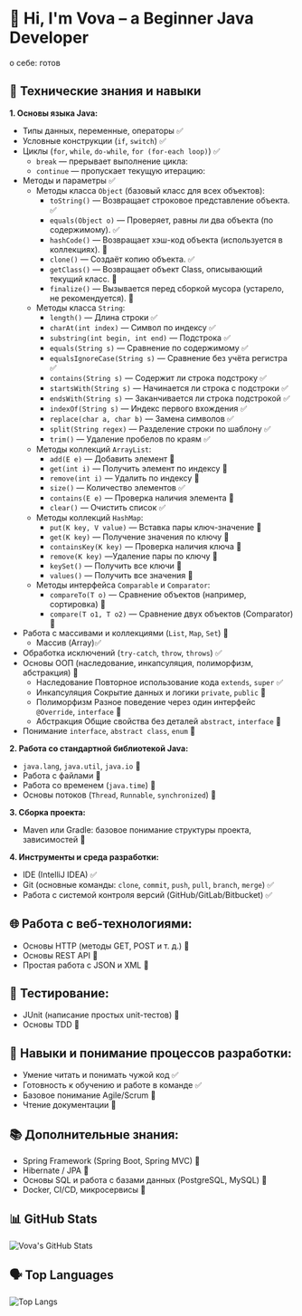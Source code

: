 # 👋 Hi, I'm Vova – a Beginner Java Developer
о себе: готов
## 🔧 Технические знания и навыки

**1. Основы языка Java:**
* Типы данных, переменные, операторы ✅
* Условные конструкции (`if`, `switch`) ✅
* Циклы (`for`, `while`, `do-while`, `for (for-each loop)`) ✅
  * `break` — прерывает выполнение цикла:
  * `continue` — пропускает текущую итерацию:
* Методы и параметры ✅
  * Методы класса `Object` (базовый класс для всех объектов):
    * `toString()`	— Возвращает строковое представление объекта. ✅
    * `equals(Object o)`	— Проверяет, равны ли два объекта (по содержимому). ✅
    * `hashCode()`	— Возвращает хэш-код объекта (используется в коллекциях). 🔲
    * `clone()`	— Создаёт копию объекта. ✅
    * `getClass()`	— Возвращает объект Class, описывающий текущий класс. 🔲
    * `finalize()`	— Вызывается перед сборкой мусора (устарело, не рекомендуется). 🔲
  * Методы класса `String`:
    * `length()`	— Длина строки ✅
    * `charAt(int index)`	— Символ по индексу ✅
    * `substring(int begin, int end)`	— Подстрока ✅
    * `equals(String s)`	— Сравнение по содержимому ✅
    * `equalsIgnoreCase(String s)`	— Сравнение без учёта регистра ✅
    * `contains(String s)`	— Содержит ли строка подстроку ✅
    * `startsWith(String s)`	— Начинается ли строка с подстроки ✅
    * `endsWith(String s)`	— Заканчивается ли строка подстрокой ✅
    * `indexOf(String s)`	— Индекс первого вхождения ✅
    * `replace(char a, char b)`	— Замена символов ✅
    * `split(String regex)`	— Разделение строки по шаблону ✅
    * `trim()`	— Удаление пробелов по краям ✅
  * Методы коллекций `ArrayList`:
    * `add(E e)`	— Добавить элемент 🔲
    * `get(int i)`	— Получить элемент по индексу 🔲
    * `remove(int i)`	— Удалить по индексу 🔲
    * `size()`	— Количество элементов ✅
    * `contains(E e)`	— Проверка наличия элемента 🔲
    * `clear()`	— Очистить список ✅
  * Методы коллекций `HashMap`:
    * `put(K key, V value)`	— Вставка пары ключ-значение 🔲
    * `get(K key)`	— Получение значения по ключу 🔲
    * `containsKey(K key)`	— Проверка наличия ключа 🔲
    * `remove(K key)`	—Удаление пары по ключу 🔲
    * `keySet()`	— Получить все ключи 🔲
    * `values()`	— Получить все значения 🔲
  * Методы интерфейса `Comparable` и `Comparator`:
    * `compareTo(T o)`	— Сравнение объектов (например, сортировка) 🔲
    * `compare(T o1, T o2)`	— Сравнение двух объектов (Comparator) 🔲
* Работа с массивами и коллекциями (`List`, `Map`, `Set`) 🔲
  * Массив (Array)✅
* Обработка исключений (`try-catch`, `throw`, `throws`) ✅
* Основы ООП (наследование, инкапсуляция, полиморфизм, абстракция) 🔲
  * Наследование	Повторное использование кода	`extends`, `super` ✅
  * Инкапсуляция	Сокрытие данных и логики	`private`, `public` 🔲
  * Полиморфизм	Разное поведение через один интерфейс	`@Override`, `interface` 🔲
  * Абстракция	Общие свойства без деталей	`abstract`, `interface` 🔲
* Понимание `interface`, `abstract class`, `enum` 🔲

**2. Работа со стандартной библиотекой Java:**
* `java.lang`, `java.util`, `java.io` 🔲
* Работа с файлами 🔲
* Работа со временем (`java.time`) 🔲
* Основы потоков (`Thread`, `Runnable`, `synchronized`) 🔲

**3. Сборка проекта:**
* Maven или Gradle: базовое понимание структуры проекта, зависимостей 🔲

**4. Инструменты и среда разработки:**
* IDE (IntelliJ IDEA) ✅
* Git (основные команды: `clone`, `commit`, `push`, `pull`, `branch`, `merge`) ✅
* Работа с системой контроля версий (GitHub/GitLab/Bitbucket) ✅

## 🌐 Работа с веб-технологиями:
* Основы HTTP (методы GET, POST и т. д.) 🔲
* Основы REST API 🔲
* Простая работа с JSON и XML 🔲

## 🧪 Тестирование:
* JUnit (написание простых unit-тестов) 🔲
* Основы TDD 🔲

## 🧠 Навыки и понимание процессов разработки:
* Умение читать и понимать чужой код ✅
* Готовность к обучению и работе в команде ✅
* Базовое понимание Agile/Scrum 🔲
* Чтение документации 🔲

## 📚 Дополнительные знания:
* Spring Framework (Spring Boot, Spring MVC) 🔲
* Hibernate / JPA 🔲
* Основы SQL и работа с базами данных (PostgreSQL, MySQL) 🔲
* Docker, CI/CD, микросервисы 🔲


## 📊 GitHub Stats

![Vova's GitHub Stats](https://github-readme-stats.vercel.app/api?username=KazarinovSU&show_icons=true&count_private=true&hide_title=true&theme=highcontrast)

## 🗣️ Top Languages

![Top Langs](https://github-readme-stats.vercel.app/api/top-langs/?username=KazarinovSU&layout=compact&theme=radical)

